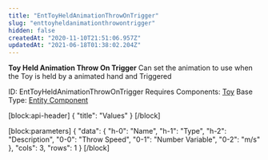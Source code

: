 ```yaml
---
title: "EntToyHeldAnimationThrowOnTrigger"
slug: "enttoyheldanimationthrowontrigger"
hidden: false
createdAt: "2020-11-10T21:51:06.957Z"
updatedAt: "2021-06-18T01:38:02.204Z"
---
```

**Toy Held Animation Throw On Trigger**
Can set the animation to use when the Toy is held by a animated hand and Triggered

ID: EntToyHeldAnimationThrowOnTrigger
Requires Components: [Toy](doc:enttoy)
Base Type: [Entity Component](doc:componententity)

[block:api-header]
{
  "title": "Values"
}
[/block]

[block:parameters]
{
  "data": {
    "h-0": "Name",
    "h-1": "Type",
    "h-2": "Description",
    "0-0": "Throw Speed",
    "0-1": "Number Variable",
    "0-2": "m/s"
  },
  "cols": 3,
  "rows": 1
}
[/block]